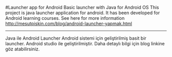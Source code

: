 
#Launcher app for Android
Basic launcher with Java for Android OS
This project is java launcher application for android. It has been developed for Android learning courses.
See here for more information http://mesutpiskin.com/blog/android-launcher-yapmak.html
<hr>
Java ile Android Launcher
Android sistemi için geliştirilmiş basit bir launcher. Android studio ile geliştirilmiştir. Daha detaylı bilgi için blog linkine göz atabilirsiniz. 


